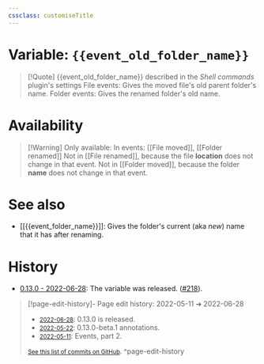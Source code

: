 ```yaml
---
cssclass: customiseTitle
---
```

# Variable: `{{event_old_folder_name}}`
> [!Quote] {{event_old_folder_name}} described in the *Shell commands* plugin's settings
> File events: Gives the moved file's old parent folder's name.
> Folder events: Gives the renamed folder's old name.

# Availability
> [!Warning] Only available:
> In events: [[File moved]], [[Folder renamed]]
> Not in [[File renamed]], because the file **location** does not change in that event.
> Not in [[Folder moved]], because the folder **name** does not change in that event.

# See also
- [[{{event_folder_name}}]]: Gives the folder's current (aka *new*) name that it has after renaming.

# History
- [0.13.0 - 2022-06-28](https://github.com/Taitava/obsidian-shellcommands/blob/main/CHANGELOG.md#0130---2022-06-28): The variable was released. ([#218](https://github.com/Taitava/obsidian-shellcommands/issues/218)).

> [!page-edit-history]- Page edit history: 2022-05-11 &#10132; 2022-06-28
> - [<small>2022-06-28</small>](https://github.com/Taitava/obsidian-shellcommands-documentation/commit/49efe1a5a719cb695cc0a4a96d05c10548298804): 0.13.0 is released.
> - [<small>2022-05-22</small>](https://github.com/Taitava/obsidian-shellcommands-documentation/commit/bb37c1f8ee6630879a4d6578eae61c50730cda97): 0.13.0-beta.1 annotations.
> - [<small>2022-05-11</small>](https://github.com/Taitava/obsidian-shellcommands-documentation/commit/5bbc04d5721f6b3723fd5baade2975a596e799dc): Events, part 2.
> 
> [<small>See this list of commits on GitHub</small>](https://github.com/Taitava/obsidian-shellcommands-documentation/commits/main/Variables/%7B%7Bevent_old_folder_name%7D%7D.md).
> ^page-edit-history
